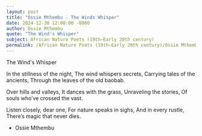 ```yaml
---
layout: post
title: "Ossie Mthembu - The Winds Whisper"
date: 2024-12-30 12:00:00 -0000
author: Ossie Mthembu
quote: "The Wind's Whisper"
subject: African Nature Poets (19th–Early 20th century)
permalink: /African Nature Poets (19th–Early 20th century)/Ossie Mthembu/Ossie Mthembu - The Winds Whisper
---
```


The Wind's Whisper

In the stillness of the night,
The wind whispers secrets,
Carrying tales of the ancients,
Through the leaves of the old baobab.

Over hills and valleys,
It dances with the grass,
Unraveling the stories,
Of souls who’ve crossed the vast.

Listen closely, dear one,
For nature speaks in sighs,
And in every rustle,
There’s magic that never dies.

- Ossie Mthembu
